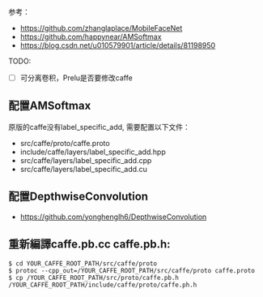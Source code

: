 参考：  
* https://github.com/zhanglaplace/MobileFaceNet
* https://github.com/happynear/AMSoftmax
* https://blog.csdn.net/u010579901/article/details/81198950

TODO:  
- [ ] 可分离卷积，Prelu是否要修改caffe

## 配置AMSoftmax
原版的caffe没有label_specific_add, 需要配置以下文件：  
* src/caffe/proto/caffe.proto
* include/caffe/layers/label_specific_add.hpp
* src/caffe/layers/label_specific_add.cpp
* src/caffe/layers/label_specific_add.cu

## 配置DepthwiseConvolution
* https://github.com/yonghenglh6/DepthwiseConvolution

## 重新編譯caffe.pb.cc caffe.pb.h:
```
$ cd YOUR_CAFFE_ROOT_PATH/src/caffe/proto
$ protoc --cpp_out=/YOUR_CAFFE_ROOT_PATH/src/caffe/proto caffe.proto
$ cp /YOUR_CAFFE_ROOT_PATH/src/proto/caffe.pb.h /YOUR_CAFFE_ROOT_PATH/include/caffe/proto/caffe.ph.h
```
